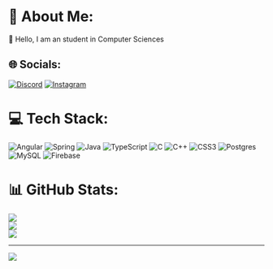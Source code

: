 # 💫 About Me:
🌱 Hello, I am an student in Computer Sciences


## 🌐 Socials:
[![Discord](https://img.shields.io/badge/Discord-%237289DA.svg?logo=discord&logoColor=white)](https://discord.gg/Stuten#0171) [![Instagram](https://img.shields.io/badge/Instagram-%23E4405F.svg?logo=Instagram&logoColor=white)](https://instagram.com/alex_bdaux) 

# 💻 Tech Stack:
![Angular](https://img.shields.io/badge/angular-%23DD0031.svg?style=for-the-badge&logo=angular&logoColor=white) ![Spring](https://img.shields.io/badge/spring-%236DB33F.svg?style=for-the-badge&logo=spring&logoColor=white) ![Java](https://img.shields.io/badge/java-%23ED8B00.svg?style=for-the-badge&logo=java&logoColor=white) ![TypeScript](https://img.shields.io/badge/typescript-%23007ACC.svg?style=for-the-badge&logo=typescript&logoColor=white) ![C](https://img.shields.io/badge/c-%2300599C.svg?style=for-the-badge&logo=c&logoColor=white) ![C++](https://img.shields.io/badge/c++-%2300599C.svg?style=for-the-badge&logo=c%2B%2B&logoColor=white) ![CSS3](https://img.shields.io/badge/css3-%231572B6.svg?style=for-the-badge&logo=css3&logoColor=white) ![Postgres](https://img.shields.io/badge/postgres-%23316192.svg?style=for-the-badge&logo=postgresql&logoColor=white) ![MySQL](https://img.shields.io/badge/mysql-%2300f.svg?style=for-the-badge&logo=mysql&logoColor=white) ![Firebase](https://img.shields.io/badge/firebase-%23039BE5.svg?style=for-the-badge&logo=firebase)
# 📊 GitHub Stats:
![](https://github-readme-stats.vercel.app/api?username=StutenEXE&theme=nightowl&hide_border=true&include_all_commits=false&count_private=true)<br/>
![](https://github-readme-streak-stats.herokuapp.com/?user=StutenEXE&theme=nightowl&hide_border=true)<br/>
![](https://github-readme-stats.vercel.app/api/top-langs/?username=StutenEXE&theme=nightowl&hide_border=true&include_all_commits=false&count_private=true&layout=compact)

---
[![](https://visitcount.itsvg.in/api?id=StutenEXE&icon=0&color=0)](https://visitcount.itsvg.in)
